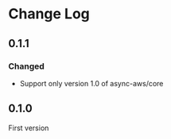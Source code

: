 # Change Log

## 0.1.1

### Changed

- Support only version 1.0 of async-aws/core

## 0.1.0

First version
